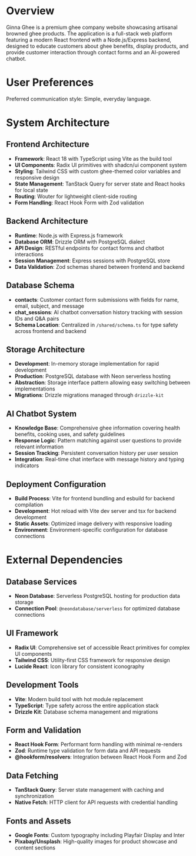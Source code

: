 # Overview

Ginna Ghee is a premium ghee company website showcasing artisanal browned ghee products. The application is a full-stack web platform featuring a modern React frontend with a Node.js/Express backend, designed to educate customers about ghee benefits, display products, and provide customer interaction through contact forms and an AI-powered chatbot.

# User Preferences

Preferred communication style: Simple, everyday language.

# System Architecture

## Frontend Architecture
- **Framework**: React 18 with TypeScript using Vite as the build tool
- **UI Components**: Radix UI primitives with shadcn/ui component system
- **Styling**: Tailwind CSS with custom ghee-themed color variables and responsive design
- **State Management**: TanStack Query for server state and React hooks for local state
- **Routing**: Wouter for lightweight client-side routing
- **Form Handling**: React Hook Form with Zod validation

## Backend Architecture
- **Runtime**: Node.js with Express.js framework
- **Database ORM**: Drizzle ORM with PostgreSQL dialect
- **API Design**: RESTful endpoints for contact forms and chatbot interactions
- **Session Management**: Express sessions with PostgreSQL store
- **Data Validation**: Zod schemas shared between frontend and backend

## Database Schema
- **contacts**: Customer contact form submissions with fields for name, email, subject, and message
- **chat_sessions**: AI chatbot conversation history tracking with session IDs and Q&A pairs
- **Schema Location**: Centralized in `/shared/schema.ts` for type safety across frontend and backend

## Storage Architecture
- **Development**: In-memory storage implementation for rapid development
- **Production**: PostgreSQL database with Neon serverless hosting
- **Abstraction**: Storage interface pattern allowing easy switching between implementations
- **Migrations**: Drizzle migrations managed through `drizzle-kit`

## AI Chatbot System
- **Knowledge Base**: Comprehensive ghee information covering health benefits, cooking uses, and safety guidelines
- **Response Logic**: Pattern matching against user questions to provide relevant information
- **Session Tracking**: Persistent conversation history per user session
- **Integration**: Real-time chat interface with message history and typing indicators

## Deployment Configuration
- **Build Process**: Vite for frontend bundling and esbuild for backend compilation
- **Development**: Hot reload with Vite dev server and tsx for backend development
- **Static Assets**: Optimized image delivery with responsive loading
- **Environment**: Environment-specific configuration for database connections

# External Dependencies

## Database Services
- **Neon Database**: Serverless PostgreSQL hosting for production data storage
- **Connection Pool**: `@neondatabase/serverless` for optimized database connections

## UI Framework
- **Radix UI**: Comprehensive set of accessible React primitives for complex UI components
- **Tailwind CSS**: Utility-first CSS framework for responsive design
- **Lucide React**: Icon library for consistent iconography

## Development Tools
- **Vite**: Modern build tool with hot module replacement
- **TypeScript**: Type safety across the entire application stack
- **Drizzle Kit**: Database schema management and migrations

## Form and Validation
- **React Hook Form**: Performant form handling with minimal re-renders
- **Zod**: Runtime type validation for form data and API requests
- **@hookform/resolvers**: Integration between React Hook Form and Zod

## Data Fetching
- **TanStack Query**: Server state management with caching and synchronization
- **Native Fetch**: HTTP client for API requests with credential handling

## Fonts and Assets
- **Google Fonts**: Custom typography including Playfair Display and Inter
- **Pixabay/Unsplash**: High-quality images for product showcase and content sections